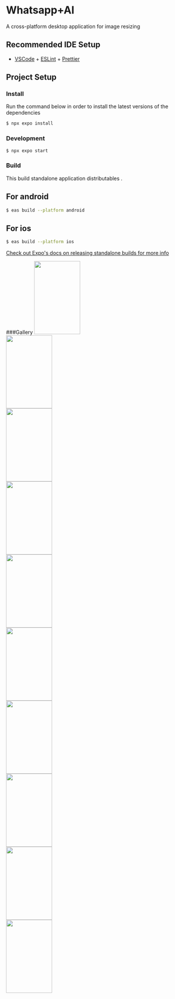 # Whatsapp+AI
A cross-platform desktop application for image resizing

## Recommended IDE Setup

- [VSCode](https://code.visualstudio.com/) + [ESLint](https://marketplace.visualstudio.com/items?itemName=dbaeumer.vscode-eslint) + [Prettier](https://marketplace.visualstudio.com/items?itemName=esbenp.prettier-vscode)

## Project Setup

### Install
Run the command below in order to install the latest versions of the dependencies

```bash
$ npx expo install
```

### Development

```bash
$ npx expo start
```


### Build
This build standalone application distributables . 
## For android
```bash
$ eas build --platform android
```
## For ios
```bash
$ eas build --platform ios
```
[Check out Expo's docs on releasing standalone builds for more info](https://docs.expo.dev/build/setup/#build-for-android-emulatordevice-or-ios-simulator)

###Gallery
<img src="https://github.com/user-attachments/assets/846771e4-308d-417b-882f-ed19c56d70f7" width="50%" height=200px/>
<img src="https://github.com/user-attachments/assets/08815bd9-c630-41cc-81fe-846c95e28161" width="50%" height=200px/>
<img src="https://github.com/user-attachments/assets/d6d2e000-7ae6-4181-b1bb-88d99fc4929e" width="50%" height=200px/>
<img src="https://github.com/user-attachments/assets/f0603160-a98c-471f-8af2-d3a346b84cb0" width="50%" height=200px/>
<img src="https://github.com/user-attachments/assets/a97c2f6f-e9b8-4b12-8752-62e0c4fa58bd" width="50%" height=200px/>
<img src="https://github.com/user-attachments/assets/d2da6908-c747-4a2a-ae64-6f9bb04d63ce" width="50%" height=200px/>
<img src="https://github.com/user-attachments/assets/baf1c9a3-256b-4cd9-8db5-a0e46eebc977" width="50%" height=200px/>
<img src="https://github.com/user-attachments/assets/3468dcf7-8ce0-4d42-aa92-1ed151c1ae23" width="50%" height=200px/>
<img src="https://github.com/user-attachments/assets/aabc14bd-6448-48e9-8ef4-144061132b81" width="50%" height=200px/>
<img src="https://github.com/user-attachments/assets/3bbe80a8-70b3-4817-bfba-ec3cf3ec86bf" width="50%" height=200px/>


